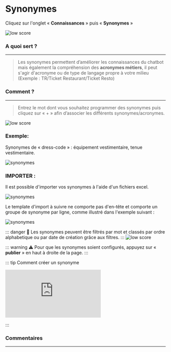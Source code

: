 # Synonymes

Cliquez sur l'onglet « **Connaissances** » puis « **Synonymes** »

<div class="image_center">
  <img :src="$withBase('/assets/img/fr/connaissances/synonyme1.png')" alt="low score">
</div>




### A quoi sert ?
---
>Les synonymes permettent d’améliorer les connaissances du chatbot mais également la compréhension des **acronymes métiers**, il peut s'agir d'acronyme ou de type de langage propre à votre milieu (Exemple : TR/Ticket Restaurant/Ticket Resto)


### Comment ?
---
>Entrez le mot dont vous souhaitez programmer des synonymes puis cliquez sur « + » afin d’associer les différents synonymes/acronymes.

<div class="image_center">
  <img :src="$withBase('/assets/img/fr/connaissances/synonyme2.png')" alt="low score">
</div>



### Exemple:

Synonymes de « dress-code » : équipement vestimentaire, tenue vestimentaire.

<div class="image_center">
  <img :src="$withBase('/assets/img/fr/connaissances/synonyme3.png')" alt="synonymes">
</div>

### IMPORTER :

Il est possible d'importer vos synonymes à l'aide d'un fichiers excel. 

<div class="image_center">
  <img :src="$withBase('/assets/img/fr/connaissances/importsyonymes.PNG')" alt="synonymes">
</div>

Le template d'import à suivre ne comporte pas d'en-tête et comporte un groupe de synonyme par ligne, comme illustré dans l'exemple suivant : 

<div class="image_center">
  <img :src="$withBase('/assets/img/fr/connaissances/importsyonymesexemple.PNG')" alt="synonymes">
</div>


::: danger 🔴
Les synonymes peuvent être filtrés par mot et classés par ordre alphabetique ou par date de création grâce aux filtres.
:::
<img :src="$withBase('/assets/img/fr/connaissances/synonyme4.png')" alt="low score">

::: warning ⚠️
Pour que les synonymes soient configurés, appuyez sur « **publier** » en haut à droite de la page.
:::

::: tip Comment créer un synonyme
<br style="margin: .5rem 0;" >

<iframe class="video_embed" src="https://www.youtube.com/embed/05TwZrXej6k?list=PLRFG2FXmQTR_EV3iWJ9HL2Go95WhNq9Qb" frameborder="0" allow="accelerometer; autoplay; encrypted-media; gyroscope; picture-in-picture" allowfullscreen></iframe>
<br style="margin: .5rem 0;" >

:::


### Commentaires
---
<Commentaire />
